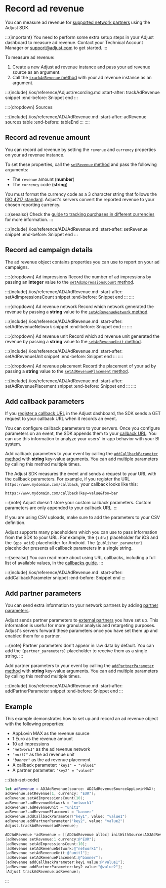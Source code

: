 # Record ad revenue

You can measure ad revenue for [supported network partners](hc:/ad-revenue) using the Adjust SDK.

:::{important}
You need to perform some extra setup steps in your Adjust dashboard to measure ad revenue. Contact your Technical Account Manager or <support@adjust.com> to get started.
:::

To measure ad revenue:

1. Create a new Adjust ad revenue instance and pass your ad revenue source as an argument.
2. Call the [`trackAdRevenue` method](#ios-trackadrevenue-invocation) with your ad revenue instance as an argument.

:::{include} /ios/reference/Adjust/recording.md
:start-after: trackAdRevenue snippet
:end-before: Snippet end
:::

::::{dropdown} Sources

:::{include} /ios/reference/ADJAdRevenue.md
:start-after: adRevenue sources table
:end-before: tableEnd
:::
::::

## Record ad revenue amount

You can record ad revenue by setting the `revenue` and `currency` properties on your ad revenue instance.

To set these properties, call the [`setRevenue` method](#ios-adjadrevenue-setrevenue-invocation) and pass the following arguments:

* The `revenue` amount (**number**)
* The `currency` code (**string**)

You must format the currency code as a 3 character string that follows the [ISO 4217 standard](https://www.iban.com/currency-codes). Adjust's servers convert the reported revenue to your chosen reporting currency. 

:::{seealso}
Check the [guide to tracking purchases in different currencies](hc:/currency-conversion) for more information.
:::

:::{include} /ios/reference/ADJAdRevenue.md
:start-after: setRevenue snippet
:end-before: Snippet end
:::

## Record ad campaign details

The ad revenue object contains properties you can use to report on your ad campaigns.

::::{dropdown} Ad impressions
Record the number of ad impressions by passing an **integer** value to the [`setAdImpressionsCount` method](#ios-setadimpressionscount-invocation).

:::{include} /ios/reference/ADJAdRevenue.md
:start-after: setAdImpressionsCount snippet
:end-before: Snippet end
:::
::::

::::{dropdown} Ad revenue network
Record which network generated the revenue by passing a **string** value to the [`setAdRevenueNetwork` method](#ios-setadrevenuenetwork-invocation).

:::{include} /ios/reference/ADJAdRevenue.md
:start-after: setAdRevenueNetwork snippet
:end-before: Snippet end
:::
::::

::::{dropdown} Ad revenue unit
Record which ad revenue unit generated the revenue by passing a **string** value to the [`setAdRevenueUnit` method](#ios-setadrevenueunit-invocation).

:::{include} /ios/reference/ADJAdRevenue.md
:start-after: setAdRevenueUnit snippet
:end-before: Snippet end
:::
::::

::::{dropdown} Ad revenue placement
Record the placement of your ad by passing a **string** value to the [`setAdRevenuePlacement` method](#ios-setadrevenueplacement-invocation).

:::{include} /ios/reference/ADJAdRevenue.md
:start-after: setAdRevenuePlacement snippet
:end-before: Snippet end
:::
::::

## Add callback parameters

If you [register a callback URL](hc:/best-practices-callbacks) in the Adjust dashboard, the SDK sends a GET request to your callback URL when it records an event.

You can configure callback parameters to your servers. Once you configure parameters on an event, the SDK appends them to your [callback URL](hc:/raw-data-exports). You can use this information to analyze your users' in-app behavior with your BI system.

Add callback parameters to your event by calling the [`addCallbackParameter` method](#ios-adjadrevenue-addcallbackparameter-invocation) with **string** key-value arguments. You can add multiple parameters by calling this method multiple times.

The Adjust SDK measures the event and sends a request to your URL with the callback parameters. For example, if you register the URL `https://www.mydomain.com/callback`, your callback looks like this:

```
https://www.mydomain.com/callback?key=value&foo=bar
```

:::{note}
Adjust doesn't store your custom callback parameters. Custom parameters are only appended to your callback URL.
:::

If you are using CSV uploads, make sure to add the parameters to your CSV definition.

Adjust supports many placeholders which you can use to pass information from the SDK to your URL. For example, the `{idfa}` placeholder for iOS and the `{gps_adid}` placeholder for Android. The `{publisher_parameter}` placeholder presents all callback parameters in a single string.

:::{seealso}
You can read more about using URL callbacks, including a full list of available values, in the [callbacks guide](hc:/callbacks).
:::

:::{include} /ios/reference/ADJAdRevenue.md
:start-after: addCallbackParameter snippet
:end-before: Snippet end
:::

## Add partner parameters

You can send extra information to your network partners by adding [partner parameters](hc:/advanced-event-setup#receive-custom-data-with-partner-parameters).

Adjust sends partner parameters to [external partners](hc:/integrated-partners) you have set up. This information is useful for more granular analysis and retargeting purposes. Adjust's servers forward these parameters once you have set them up and enabled them for a partner.

:::{note}
Partner parameters don't appear in raw data by default. You can add the `{partner_parameters}` placeholder to receive them as a single string.
:::

Add partner parameters to your event by calling the [`addPartnerParameter` method](#ios-adjadrevenue-addpartnerparameter-invocation) with **string** key-value arguments. You can add multiple parameters by calling this method multiple times.

:::{include} /ios/reference/ADJAdRevenue.md
:start-after: addPartnerParameter snippet
:end-before: Snippet end
:::

## Example

This example demonstrates how to set up and record an ad revenue object with the following properties:

* AppLovin MAX as the revenue source
* 1 Euro as the revenue amount
* 10 ad impressions
* *`"network1"`* as the ad revenue network
* *`"unit1"`* as the ad revenue unit
* *`"banner"`* as the ad revenue placement
* A callback parameter: `"key1" = "value1"`
* A partner parameter: `"key2" = "value2"`

:::{tab-set-code}

```swift
let adRevenue = ADJAdRevenue(source: ADJAdRevenueSourceAppLovinMAX);
adRevenue.setRevenue(1, currency: "EUR");
adRevenue.setAdImpressionsCount(10);
adRevenue?.adRevenueNetwork = "network1"
adRevenue?.adRevenueUnit = "unit1"
adRevenue?.adRevenuePlacement = "banner"
adRevenue.addCallbackParameter("key1", value: "value1")
adRevenue.addPartnerParameter("key2", value: "value2")
Adjust.trackAdRevenue(adRevenue);
```

```objective-c
ADJAdRevenue *adRevenue = [[ADJAdRevenue alloc] initWithSource:ADJAdRevenueSourceAppLovinMAX];
[adRevenue setRevenue:1 currency:@"EUR"];
[adRevenue setAdImpressionsCount:10];
[adRevenue setAdRevenueNetwork:@"network1"];
[adRevenue setAdRevenueUnit:@"unit1"];
[adRevenue setAdRevenuePlacement:@"banner"];
[adRevenue addCallbackParameter:key1 value:@"value1"];
[adRevenue addPartnerParameter:key2 value:"@value2"];
[Adjust trackAdRevenue:adRevenue];
```
:::

